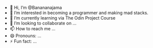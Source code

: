 - 👋 Hi, I’m @Banananajama
- 👀 I’m interested in becoming a programmer and making mad stacks.
- 🌱 I’m currently learning via The Odin Project Course
- 💞️ I’m looking to collaborate on ...
- 📫 How to reach me ...
- 😄 Pronouns: ...
- ⚡ Fun fact: ...

<!---
Banananajama/Banananajama is a ✨ special ✨ repository because its `README.md` (this file) appears on your GitHub profile.
You can click the Preview link to take a look at your changes.
--->
